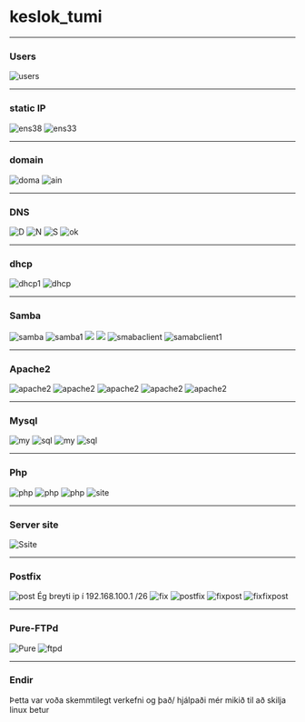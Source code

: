 # keslok_tumi
___
### Users
![users](https://cdn.discordapp.com/attachments/702580340681605170/787352062886805554/unknown.png)
___
### static IP
![ens38](https://cdn.discordapp.com/attachments/702580340681605170/787336038124224512/unknown.png)
![ens33](https://cdn.discordapp.com/attachments/702580340681605170/787345454126989312/unknown.png)
___
### domain
![doma](https://media.discordapp.net/attachments/702580340681605170/787333273592004649/unknown.png)
![ain](https://cdn.discordapp.com/attachments/702580340681605170/787334706353405992/unknown.png)
___
### DNS
![D](https://cdn.discordapp.com/attachments/702580340681605170/787324660085030932/unknown.png)
![N](https://cdn.discordapp.com/attachments/702580340681605170/787325242547634216/unknown.png)
![S](https://cdn.discordapp.com/attachments/702580340681605170/787325948302327849/unknown.png)
![ok](https://media.discordapp.net/attachments/702580340681605170/787331212363563028/unknown.png?width=720&height=114)
___
### dhcp
![dhcp1](https://media.discordapp.net/attachments/702580340681605170/786967708532736020/unknown.png?width=660&height=677)
![dhcp](https://media.discordapp.net/attachments/702580340681605170/786967423340642344/unknown.png?width=1233&height=677)

___
### Samba
![samba](https://cdn.discordapp.com/attachments/702580340681605170/786968329502982165/unknown.png)
![samba1](https://cdn.discordapp.com/attachments/702580340681605170/786968666947452928/unknown.png)
![](https://cdn.discordapp.com/attachments/702580340681605170/787366160269836298/unknown.png)
![](https://cdn.discordapp.com/attachments/702580340681605170/787366255170289734/unknown.png)
![smabaclient](https://cdn.discordapp.com/attachments/702580340681605170/786969016639029259/unknown.png)
![samabclient1](https://cdn.discordapp.com/attachments/702580340681605170/786980424068497448/unknown.png)

___
### Apache2
![apache2](https://media.discordapp.net/attachments/702580340681605170/786978547981615145/unknown.png?width=741&height=677)
![apache2](https://media.discordapp.net/attachments/702580340681605170/786978689547370526/unknown.png?width=736&height=677)
![apache2](https://cdn.discordapp.com/attachments/702580340681605170/786978772179222578/unknown.png)
![apache2](https://media.discordapp.net/attachments/702580340681605170/786978867755221046/unknown.png)
![apache2](https://cdn.discordapp.com/attachments/702580340681605170/786989827132227614/unknown.png)

___
### Mysql
![my](https://cdn.discordapp.com/attachments/702580340681605170/786990257107107890/unknown.png)
![sql](https://cdn.discordapp.com/attachments/702580340681605170/786990511528607804/unknown.png)
![my](https://cdn.discordapp.com/attachments/702580340681605170/786992243734347826/unknown.png)
![sql](https://cdn.discordapp.com/attachments/702580340681605170/786992259890806844/unknown.png)

___
### Php
![php](https://cdn.discordapp.com/attachments/702580340681605170/786993319317864448/unknown.png)
![php](https://cdn.discordapp.com/attachments/702580340681605170/786993398778822686/unknown.png)
![php](https://cdn.discordapp.com/attachments/702580340681605170/786998641256038450/unknown.png)
![site](https://cdn.discordapp.com/attachments/702580340681605170/787009770560553000/unknown.png)

___
### Server site
![Ssite](https://cdn.discordapp.com/attachments/702580340681605170/787010130390155314/unknown.png)

___
### Postfix
![post](https://cdn.discordapp.com/attachments/702580340681605170/787014966381117440/unknown.png)
Ég breyti ip í 192.168.100.1 /26
![fix](https://cdn.discordapp.com/attachments/702580340681605170/787019070050140170/unknown.png)
![postfix](https://cdn.discordapp.com/attachments/702580340681605170/787019567816900648/unknown.png)
![fixpost](https://cdn.discordapp.com/attachments/702580340681605170/787020963849830470/unknown.png)
![fixfixpost](https://cdn.discordapp.com/attachments/702580340681605170/787026741695873044/unknown.png)

___
### Pure-FTPd
![Pure](https://cdn.discordapp.com/attachments/702580340681605170/787028579883548692/unknown.png)
![ftpd](https://cdn.discordapp.com/attachments/702580340681605170/787028715212898325/unknown.png)
![]()
![]()

___
### Endir
Þetta var voða skemmtilegt verkefni og það/ hjálpaði mér mikið til að skilja linux betur
